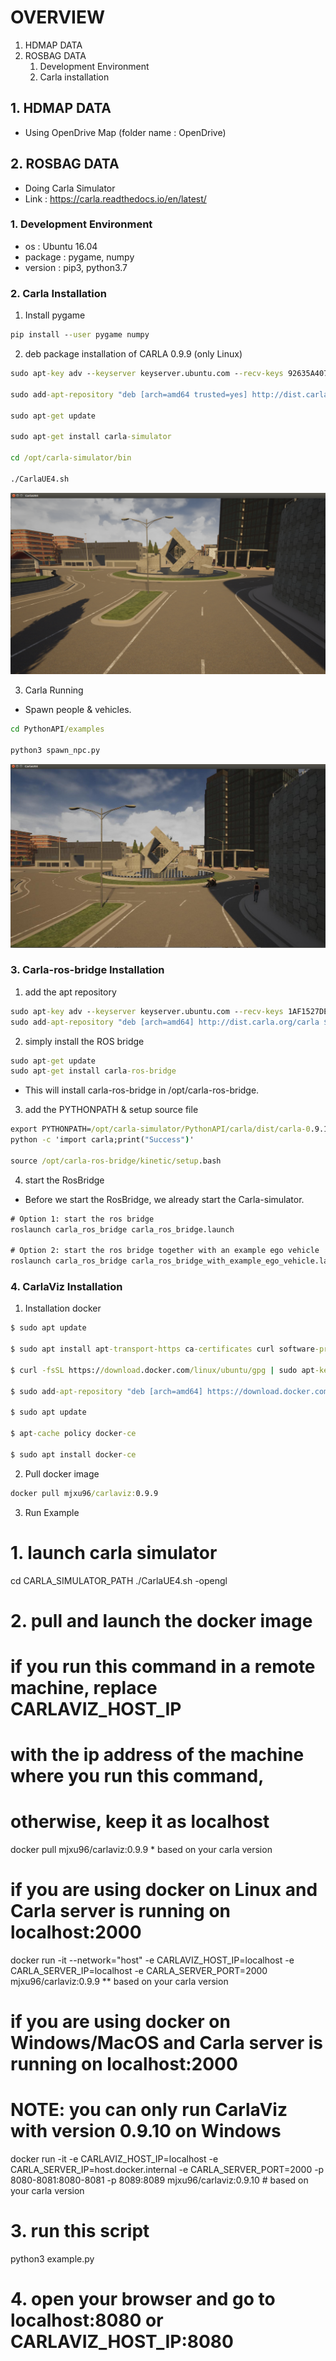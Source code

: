 # OVERVIEW

1. HDMAP DATA
2. ROSBAG DATA
    1. Development Environment
    2. Carla installation

## 1. HDMAP DATA
- Using OpenDrive Map (folder name : OpenDrive)

## 2. ROSBAG DATA
- Doing Carla Simulator
- Link : https://carla.readthedocs.io/en/latest/

### 1. Development Environment
- os : Ubuntu 16.04
- package : pygame, numpy
- version : pip3, python3.7

### 2. Carla Installation

1. Install pygame

```cmd
pip install --user pygame numpy
```

2. deb package installation of CARLA 0.9.9 (only Linux)

```cmd 
sudo apt-key adv --keyserver keyserver.ubuntu.com --recv-keys 92635A407F7A020C

sudo add-apt-repository "deb [arch=amd64 trusted=yes] http://dist.carla.org/carla-0.9.9/ all main"

sudo apt-get update

sudo apt-get install carla-simulator

cd /opt/carla-simulator/bin

./CarlaUE4.sh
```

![alt 1번이미지](/image/img1.png)

3. Carla Running  
- Spawn people & vehicles.

```cmd
cd PythonAPI/examples

python3 spawn_npc.py
```

![alt 2번이미지](/image/img2.png)

### 3. Carla-ros-bridge Installation

1. add the apt repository
```cmd
sudo apt-key adv --keyserver keyserver.ubuntu.com --recv-keys 1AF1527DE64CB8D9
sudo add-apt-repository "deb [arch=amd64] http://dist.carla.org/carla $(lsb_release -sc) main"
```
  
2. simply install the ROS bridge
```cmd
sudo apt-get update
sudo apt-get install carla-ros-bridge
```  
- This will install carla-ros-bridge in /opt/carla-ros-bridge.

3. add the PYTHONPATH & setup source file
```cmd
export PYTHONPATH=/opt/carla-simulator/PythonAPI/carla/dist/carla-0.9.10-py2.7-linux-x86_64.egg
python -c 'import carla;print("Success")'

source /opt/carla-ros-bridge/kinetic/setup.bash
```


4. start the RosBridge

- Before we start the RosBridge, we already start the Carla-simulator.  
```cmd
# Option 1: start the ros bridge
roslaunch carla_ros_bridge carla_ros_bridge.launch

# Option 2: start the ros bridge together with an example ego vehicle
roslaunch carla_ros_bridge carla_ros_bridge_with_example_ego_vehicle.launch


```

### 4. CarlaViz Installation

1. Installation docker
```cmd
$ sudo apt update

$ sudo apt install apt-transport-https ca-certificates curl software-properties-common

$ curl -fsSL https://download.docker.com/linux/ubuntu/gpg | sudo apt-key add -

$ sudo add-apt-repository "deb [arch=amd64] https://download.docker.com/linux/ubuntu bionic stable"

$ sudo apt update

$ apt-cache policy docker-ce

$ sudo apt install docker-ce
```
2. Pull docker image
```cmd
docker pull mjxu96/carlaviz:0.9.9
```
3. Run Example
# 1. launch carla simulator
cd CARLA_SIMULATOR_PATH
./CarlaUE4.sh -opengl

# 2. pull and launch the docker image
#    if you run this command in a remote machine, replace CARLAVIZ_HOST_IP 
#    with the ip address of the machine where you run this command, 
#    otherwise, keep it as localhost
docker pull mjxu96/carlaviz:0.9.9 * based on your carla version

# if you are using docker on Linux and Carla server is running on localhost:2000
docker run -it --network="host" -e CARLAVIZ_HOST_IP=localhost -e CARLA_SERVER_IP=localhost -e CARLA_SERVER_PORT=2000 mjxu96/carlaviz:0.9.9
** based on your carla version

# if you are using docker on Windows/MacOS and Carla server is running on localhost:2000
# NOTE: you can only run CarlaViz with version 0.9.10 on Windows
docker run -it -e CARLAVIZ_HOST_IP=localhost -e CARLA_SERVER_IP=host.docker.internal -e CARLA_SERVER_PORT=2000 -p 8080-8081:8080-8081 -p 8089:8089 mjxu96/carlaviz:0.9.10 # based on your carla version

# 3. run this script
python3 example.py

# 4. open your browser and go to localhost:8080 or CARLAVIZ_HOST_IP:8080

